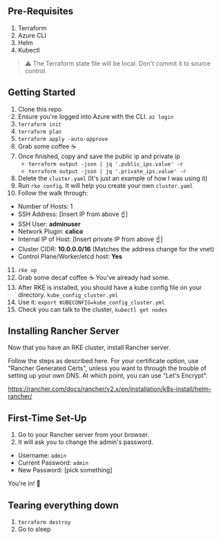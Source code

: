

## Pre-Requisites
1. Terraform
2. Azure CLI
3. Helm
4. Kubectl

> :warning: The Terraform state file will be local. Don't commit it to source control.

## Getting Started 

1. Clone this repo
2. Ensure you're logged into Azure with the CLI. `az login`
3. `terraform init`
4. `terraform plan`
5. `terraform apply -auto-approve`
6. Grab some coffee :coffee:
7. Once finished, copy and save the public ip and private ip
    - `terraform output -json | jq '.public_ips.value' -r`
    - `terraform output -json | jq '.private_ips.value' -r`
8. Delete the `cluster.yaml` (It's just an example of how I was using it)
9. Run `rke config`. It will help you create your own `cluster.yaml`
10. Follow the walk through:
- Number of Hosts: 1
- SSH Address: [Insert IP from above :point_up:]
- SSH User: **adminuser**
- Network Plugin: **calico**
- Internal IP of Host: [Insert private IP from above :point_up:]
- Cluster CIDR: **10.0.0.0/16** (Matches the address change for the vnet)
- Control Plane/Worker/etcd host: **Yes**
11. `rke up`
12. Grab some decaf coffee :coffee: You've already had some.
13. After RKE is installed, you should have a kube config file on your directory. `kube_config_cluster.yml`
14. Use it: `export KUBECONFIG=kube_config_cluster.yml`
15. Check you can talk to the cluster, `kubectl get nodes`

## Installing Rancher Server
Now that you have an RKE cluster, install Rancher server.

Follow the steps as described here. For your certificate option, use "Rancher Generated Certs", unless you want to through the trouble of setting up your own DNS. At which point, you can use "Let's Encrypt".

https://rancher.com/docs/rancher/v2.x/en/installation/k8s-install/helm-rancher/

## First-Time Set-Up

1. Go to your Rancher server from your browser. 
2. It will ask you to change the admin's password.
  - Username: `admin`
  - Current Password: `admin`
  - New Password: [pick something]


You're in! :tada:


## Tearing everything down

1. `terraform destroy`
2. Go to sleep
